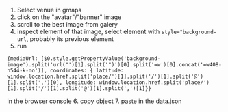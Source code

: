 1. Select venue in gmaps
2. click on the "avatar"/"banner" image
3. scroll to the best image from galery
4. inspect element of that image, select element with `style="background-url`, probably its previous element
5. run
```
{mediaUrl: [$0.style.getPropertyValue('background-image').split('url("')[1].split('")')[0].split('=w')[0].concat('=w408-h544-k-no')], coordinates: { latitude: window.location.href.split('place/')[1].split('/')[1].split('@')[1].split(',')[0], longitude: window.location.href.split('place/')[1].split('/')[1].split('@')[1].split(',')[1]}}
```
in the browser console
6. copy object
7. paste in the data.json